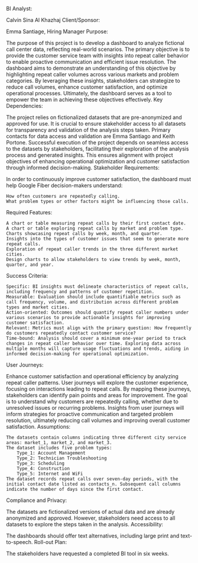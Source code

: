 BI Analyst:

Calvin Sina Al Khazhaj
Client/Sponsor:

Emma Santiage, Hiring Manager
Purpose:

The purpose of this project is to develop a dashboard to analyze fictional call center data, reflecting real-world scenarios. The primary objective is to provide the customer service team with insights into repeat caller behavior to enable proactive communication and efficient issue resolution. The dashboard aims to demonstrate an understanding of this objective by highlighting repeat caller volumes across various markets and problem categories. By leveraging these insights, stakeholders can strategize to reduce call volumes, enhance customer satisfaction, and optimize operational processes. Ultimately, the dashboard serves as a tool to empower the team in achieving these objectives effectively.
Key Dependencies:

The project relies on fictionalized datasets that are pre-anonymized and approved for use. It is crucial to ensure stakeholder access to all datasets for transparency and validation of the analysis steps taken. Primary contacts for data access and validation are Emma Santiago and Keith Portone. Successful execution of the project depends on seamless access to the datasets by stakeholders, facilitating their exploration of the analysis process and generated insights. This ensures alignment with project objectives of enhancing operational optimization and customer satisfaction through informed decision-making.
Stakeholder Requirements:

In order to continuously improve customer satisfaction, the dashboard must help Google Fiber decision-makers understand:

    How often customers are repeatedly calling.
    What problem types or other factors might be influencing those calls.

Required Features:

    A chart or table measuring repeat calls by their first contact date.
    A chart or table exploring repeat calls by market and problem type.
    Charts showcasing repeat calls by week, month, and quarter.
    Insights into the types of customer issues that seem to generate more repeat calls.
    Exploration of repeat caller trends in the three different market cities.
    Design charts to allow stakeholders to view trends by week, month, quarter, and year.

Success Criteria:

    Specific: BI insights must delineate characteristics of repeat calls, including frequency and patterns of customer repetition.
    Measurable: Evaluation should include quantifiable metrics such as call frequency, volume, and distribution across different problem types and market cities.
    Action-oriented: Outcomes should quantify repeat caller numbers under various scenarios to provide actionable insights for improving customer satisfaction.
    Relevant: Metrics must align with the primary question: How frequently do customers repeatedly contact customer service?
    Time-bound: Analysis should cover a minimum one-year period to track changes in repeat caller behavior over time. Exploring data across multiple months will capture usage fluctuations and trends, aiding in informed decision-making for operational optimization.

User Journeys:

Enhance customer satisfaction and operational efficiency by analyzing repeat caller patterns. User journeys will explore the customer experience, focusing on interactions leading to repeat calls. By mapping these journeys, stakeholders can identify pain points and areas for improvement. The goal is to understand why customers are repeatedly calling, whether due to unresolved issues or recurring problems. Insights from user journeys will inform strategies for proactive communication and targeted problem resolution, ultimately reducing call volumes and improving overall customer satisfaction.
Assumptions:

    The datasets contain columns indicating three different city service areas: market_1, market_2, and market_3.
    The dataset includes five problem types:
        Type_1: Account Management
        Type_2: Technician Troubleshooting
        Type_3: Scheduling
        Type_4: Construction
        Type_5: Internet and WiFi
    The dataset records repeat calls over seven-day periods, with the initial contact date listed as contacts_n. Subsequent call columns indicate the number of days since the first contact.

Compliance and Privacy:

The datasets are fictionalized versions of actual data and are already anonymized and approved. However, stakeholders need access to all datasets to explore the steps taken in the analysis.
Accessibility:

The dashboards should offer text alternatives, including large print and text-to-speech.
Roll-out Plan:

The stakeholders have requested a completed BI tool in six weeks.
